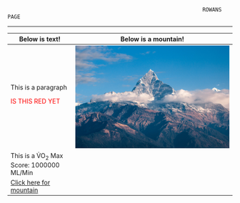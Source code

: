 
                                                                 ROWANS PAGE
----------------

    

Below is text! |  Below is a mountain!
-----------------------------------------| --------
This is a paragraph    <p style="color:Red;">IS THIS RED YET</p> | ![](mountain.jpg) 
This is a V&#775;O<sub>2</sub> Max Score: 1000000 ML/Min |        
[Click here for mountain](images/mountain.jpg) |   




 


